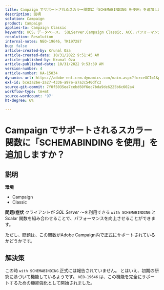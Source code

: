 ```yaml
---
title: Campaign でサポートされるスカラー関数に「SCHEMABINDING を使用」を追加しますか？
description: 説明
solution: Campaign
product: Campaign
applies-to: Campaign Classic
keywords: KCS，データベース， SQLServer,Campaign Classic, ACC，パフォーマンス
resolution: Resolution
internal-notes: NEO-19646, TK197287
bug: false
article-created-by: Krunal Oza
article-created-date: 10/31/2022 9:51:45 AM
article-published-by: Krunal Oza
article-published-date: 10/31/2022 9:53:39 AM
version-number: 4
article-number: KA-15034
dynamics-url: https://adobe-ent.crm.dynamics.com/main.aspx?forceUCI=1&pagetype=entityrecord&etn=knowledgearticle&id=ebb6e79d-0159-ed11-9561-6045bd0067ea
exl-id: bce3a26e-2a27-4336-a97e-a7a3c540dfc3
source-git-commit: 7f0f5035ea7cebd60f6ec7bda9de6225b6c602a4
workflow-type: tm+mt
source-wordcount: '97'
ht-degree: 6%

---
```


# Campaign でサポートされるスカラー関数に「SCHEMABINDING を使用」を追加しますか？

## 説明

<b>環境</b>
- Campaign
- Classic



<b>問題/症状</b>
クライアントが *SQL Server* ～を利用できる `with SCHEMABINDING` と Scalar 関数を組み合わせることで、パフォーマンスを向上させることができます。

ただし、問題は、この関数がAdobe Campaign内で正式にサポートされているかどうかです。




## 解決策


この時 `with SCHEMABINDING` 正式には報告されていません。 とはいえ、初期の研究に基づいて機能しているようです。 `NEO-19646` は、この機能を完全にサポートするための機能強化として開始されました。
